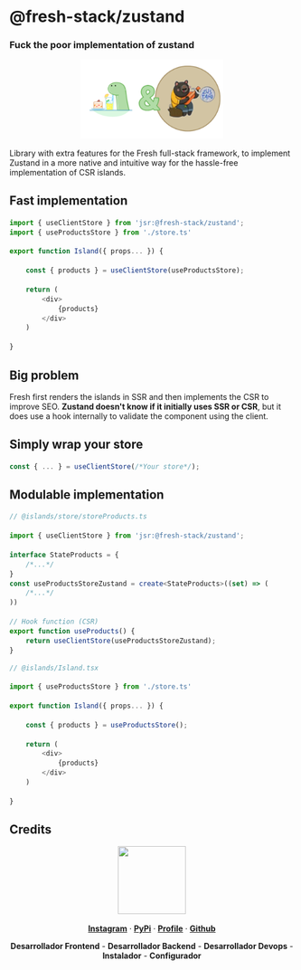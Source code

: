 # @fresh-stack/zustand
### Fuck the poor implementation of zustand

<p align="center">
    <img src=".github/img/logo.png" width="50%" alt="accessibility text">
</p>

Library with extra features for the Fresh full-stack framework, to implement Zustand in a more native and intuitive way for the hassle-free implementation of CSR islands.


## Fast implementation
```typescript
import { useClientStore } from 'jsr:@fresh-stack/zustand';
import { useProductsStore } from './store.ts'

export function Island({ props... }) {

    const { products } = useClientStore(useProductsStore);

    return (
        <div>
            {products}
        </div>
    )

}
```

## Big problem
Fresh first renders the islands in SSR and then implements the CSR to improve SEO. **Zustand doesn't know if it initially uses SSR or CSR**, but it does use a hook internally to validate the component using the client.

## Simply wrap your store
```typescript
const { ... } = useClientStore(/*Your store*/);
```

## Modulable implementation
```typescript
// @islands/store/storeProducts.ts

import { useClientStore } from 'jsr:@fresh-stack/zustand';

interface StateProducts = {
    /*...*/
}
const useProductsStoreZustand = create<StateProducts>((set) => (
    /*...*/
))

// Hook function (CSR)
export function useProducts() {
    return useClientStore(useProductsStoreZustand);
}
```
```typescript
// @islands/Island.tsx

import { useProductsStore } from './store.ts'

export function Island({ props... }) {

    const { products } = useProductsStore();

    return (
        <div>
            {products}
        </div>
    )

}
```

## Credits

<p align="center">
  <a href="https://gravatar.com/au7812ooae32">
  <img width="120px" height="120px" src="https://pypi-camo.freetls.fastly.net/36f397b09a7781d43d862d849361e2e6ae718ca6/68747470733a2f2f7365637572652e67726176617461722e636f6d2f6176617461722f39663431306239623365363937333832303965366131343163636137623339653f73697a653d313430">
  </a>
</p>
<p align="center">
  <a href="https://www.instagram.com/__adrian__martin__/"><b>Instagram</b></a> ·
  <a href="https://pypi.org/user/AdriaMartin/"><b>PyPi</b></a> ·
  <a href="https://gravatar.com/au7812ooae32"><b>Profile</b></a> ·
  <a href="https://github.com/HarryEddward/to_literal"><b>Github</b></a>
</p>
<p align="center">
  <span><b>Desarrollador Frontend</b></span> -
  <span><b>Desarrollador Backend</b></span> -
  <span><b>Desarrollador Devops</b></span> -
  <span><b>Instalador</b></span> -
  <span><b>Configurador</b></span>
</p>